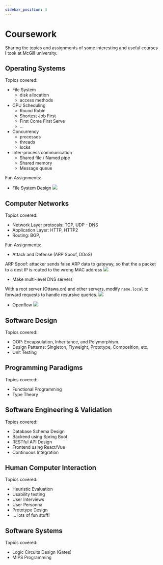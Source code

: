 ```yaml
---
sidebar_position: 3
---
```


# Coursework
Sharing the topics and assignments of some interesting and useful courses I took at McGill university.

## Operating Systems
Topics covered:
- File System 
    - disk allocation
    - access methods
- CPU Scheduling
    - Round Robin
    - Shortest Job First
    - First Come First Serve
    - ...
- Concurrency
    - processes
    - threads
    - locks
- Inter-process communication
    - Shared file / Named pipe
    - Shared memory
    - Message queue


Fun Assignments:
- File System Design
![](https://i.imgur.com/PxT7fBP.png)



## Computer Networks
Topics covered:
- Network Layer protocals: TCP, UDP - DNS
- Application Layer: HTTP, HTTP2
- Routing: BGP, 

Fun Assignments:
- Attack and Defense (ARP Spoof, DDoS)

ARP Spoof: attacker sends false ARP data to gateway, so that the a packet to a dest IP is routed to the wrong MAC address
![](https://i.imgur.com/Fz2FItZ.png)


- Make multi-level DNS servers

With a root server (Ottawa.on) and other servers, modify `name.local` to forward requests to handle resursive queries.
![](https://i.imgur.com/g7psOxM.jpg)

- Openflow
![](https://i.imgur.com/ob15qEv.jpg)



## Software Design
Topics covered:
- OOP: Encapsulation, Inheritance, and Polymorphism.
- Design Patterns: Singleton, Flyweight, Prototype, Composition, etc.
- Unit Testing

## Programming Paradigms
Topics covered:
- Functional Programming
- Type Theory

## Software Engineering & Validation
Topics covered:
- Database Schema Design
- Backend using Spring Boot
- RESTful API Design 
- Frontend using React/Vue
- Continuous Integration

## Human Computer Interaction
Topics covered:
- Heuristic Evaluation
- Usability testing
- User Interviews
- User Personna
- Prototype Design
- ... lots of fun stuff!

## Software Systems
Topics covered:
- Logic Circuits Design (Gates)
- MIPS Programming
